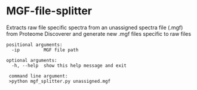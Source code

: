 # MGF-file-splitter
Extracts raw file specific spectra from an unassigned spectra file (.mgf) from Proteome Discoverer and generate new .mgf files specific to raw files

```
positional arguments:
  -ip         MGF file path

optional arguments:
  -h, --help  show this help message and exit
 
 command line argument:
 >python mgf_splitter.py unassigned.mgf
 ```
